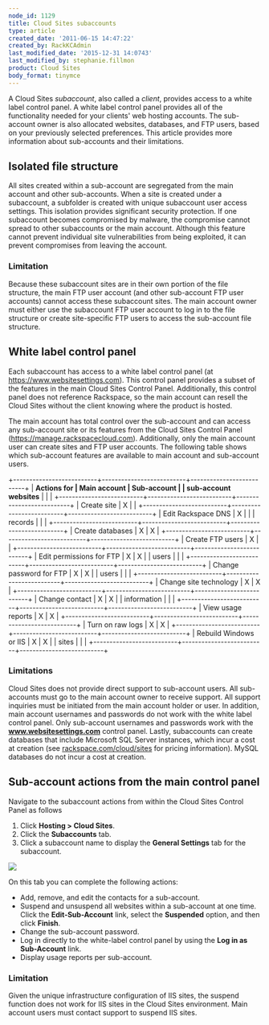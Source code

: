 ```yaml
---
node_id: 1129
title: Cloud Sites subaccounts
type: article
created_date: '2011-06-15 14:47:22'
created_by: RackKCAdmin
last_modified_date: '2015-12-31 14:0743'
last_modified_by: stephanie.fillmon
product: Cloud Sites
body_format: tinymce
---
```


A Cloud Sites *subaccount*, also called a *client*, provides access to a
white label control panel. A white label control panel provides all of
the functionality needed for your clients' web hosting accounts. The
sub-account owner is also allocated websites, databases, and FTP users,
based on your previously selected preferences. This article provides
more information about sub-accounts and their limitations.

Isolated file structure
-----------------------

All sites created within a sub-account are segregated from the main
account and other sub-accounts. When a site is created under a
subaccount, a subfolder is created with unique subaccount user access
settings. This isolation provides significant security protection. If
one subaccount becomes compromised by malware, the compromise cannot
spread to other subaccounts or the main account. Although this feature
cannot prevent individual site vulnerabilities from being exploited, it
can prevent compromises from leaving the account.

### Limitation

Because these subaccount sites are in their own portion of the file
structure, the main FTP user account (and other sub-account FTP user
accounts) cannot access these subaccount sites. The main account owner
must either use the subaccount FTP user account to log in to the file
structure or create site-specific FTP users to access the sub-account
file structure.

White label control panel
-------------------------

Each subaccount has access to a white label control panel (at
https://www.websitesettings.com). This control panel provides a subset
of the features in the main Cloud Sites Control Panel. Additionally,
this control panel does not reference Rackspace, so the main account can
resell the Cloud Sites without the client knowing where the product is
hosted.

The main account has total control over the sub-account and can access
any sub-account site or its features from the Cloud Sites Control Panel
(https://manage.rackspacecloud.com). Additionally, only the main account
user can create sites and FTP user accounts. The following table shows
which sub-account features are available to main account and sub-account
users.

+--------------------------+--------------------------+--------------------------+
| **Actions for            | **Main account**         | **Sub-account**          |
| sub-account websites**   |                          |                          |
+--------------------------+--------------------------+--------------------------+
| Create site              | X                        |                          |
+--------------------------+--------------------------+--------------------------+
| Edit Rackspace DNS       | X                        |                          |
| records                  |                          |                          |
+--------------------------+--------------------------+--------------------------+
| Create databases         | X                        | X                        |
+--------------------------+--------------------------+--------------------------+
| Create FTP users         | X                        |                          |
+--------------------------+--------------------------+--------------------------+
| Edit permissions for FTP | X                        | X                        |
| users                    |                          |                          |
+--------------------------+--------------------------+--------------------------+
| Change password for FTP  | X                        | X                        |
| users                    |                          |                          |
+--------------------------+--------------------------+--------------------------+
| Change site technology   | X                        | X                        |
+--------------------------+--------------------------+--------------------------+
| Change contact           | X                        | X                        |
| information              |                          |                          |
+--------------------------+--------------------------+--------------------------+
| View usage reports       | X                        | X                        |
+--------------------------+--------------------------+--------------------------+
| Turn on raw logs         | X                        | X                        |
+--------------------------+--------------------------+--------------------------+
| Rebuild Windows or IIS   | X                        | X                        |
| sites                    |                          |                          |
+--------------------------+--------------------------+--------------------------+

 

### Limitations

Cloud Sites does not provide direct support to sub-account users. All
sub-accounts must go to the main account owner to receive support. All
support inquiries must be initiated from the main account holder or
user. In addition, main account usernames and passwords do not work with
the white label control panel. Only sub-account usernames and passwords
work with the **www.websitesettings.com** control panel. Lastly,
subaccounts can create databases that include Microsoft SQL Server
instances, which incur a cost at creation (see
[rackspace.com/cloud/sites](http://www.rackspace.com/cloud/sites) for
pricing information). MySQL databases do not incur a cost at creation.

Sub-account actions from the main control panel
-----------------------------------------------

Navigate to the subaccount actions from within the Cloud Sites Control
Panel as follows

1.  Click **Hosting \> Cloud Sites**.
2.  Click the **Subaccounts** tab.
3.  Click a subaccount name to display the **General Settings** tab for
    the subaccount.

![](/knowledge_center/sites/default/files/field/image/edit_subaccount.png)

On this tab you can complete the following actions:

-   Add, remove, and edit the contacts for a sub-account.
-   Suspend and unsuspend all websites within a sub-account at one time.
    Click the **Edit-Sub-Account** link, select the **Suspended**
    option, and then click **Finish**.
-   Change the sub-account password.
-   Log in directly to the white-label control panel by using the **Log
    in as Sub-Account** link.
-   Display usage reports per sub-account.

### Limitation

Given the unique infrastructure configuration of IIS sites, the suspend
function does not work for IIS sites in the Cloud Sites environment.
Main account users must contact support to suspend IIS sites.

 

